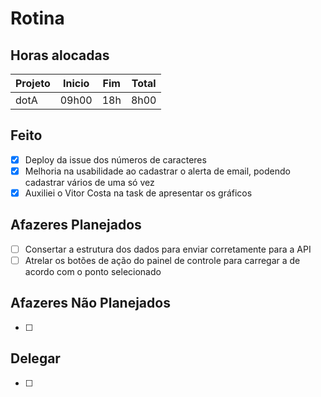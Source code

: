 # Rotina

## Horas alocadas

Projeto | Inicio | Fim | Total
--------|-------|-------|------
dotA    | 09h00 | 18h | 8h00

## Feito

- [x] Deploy da issue dos números de caracteres
- [x] Melhoria na usabilidade ao cadastrar o alerta de email, podendo cadastrar vários de uma só vez
- [x] Auxiliei o Vitor Costa na task de apresentar os gráficos

## Afazeres Planejados

- [ ] Consertar a estrutura dos dados para enviar corretamente para a API
- [ ] Atrelar os botões de ação do painel de controle para carregar a de acordo com o ponto selecionado

## Afazeres Não Planejados

- [ ] 

## Delegar

- [ ] 

<!--stackedit_data:
eyJoaXN0b3J5IjpbLTY5NjAwNjkwMiwtNDY2NDIzNDQzLDIwOT
U2NzAyODksMTI3NTc5NjY4LDI3MTgxMDE5NywxMzA2NDgxMjcx
LC0xMjg5MzkwNDQ3LDE4NjQwNDU2OTYsLTM0MzkwMDQwMCwxMj
k0MjY0MjY0LC0xMzg5OTEyMDg1LC0xMzQyMjA1MDg5LC04MDUz
ODkyMTUsMTEwNjc5NjkzMSw3ODExNDkzMiwtMTE3MDIwODgxMy
wtMTk4ODc1OTUxNCw5MDM3Mzc1NTgsLTgzMTY0MDI2MSwxOTg5
ODk2MjM1XX0=
-->